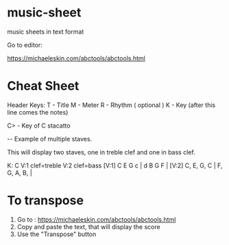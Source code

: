# music-sheet
music sheets in text format


Go to editor: 

https://michaeleskin.com/abctools/abctools.html


# Cheat Sheet

Header Keys: 
T - Title
M - Meter
R - Rhythm ( optional )
K - Key (after this line comes the notes)


C> - Key of C stacatto

-- Example of multiple staves.

This will display two staves, one in treble clef and one in bass clef.

K: C
V:1 clef=treble
V:2 clef=bass
[V:1] C E G c | d B G F |
[V:2] C, E, G, C | F, G, A, B, |


# To transpose

1. Go to : https://michaeleskin.com/abctools/abctools.html
2. Copy and paste the text, that will display the score
3. Use the "Transpose" button